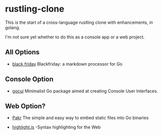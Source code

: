 # rustling-clone

This is the start of a cross-language rustling clone with enhancements, in golang.

I'm not sure yet whether to do this as a console app or a web project.

## All Options

- [black friday](https://github.com/russross/blackfriday) Blackfriday: a markdown processor for Go

## Console Option

- [gocui](https://github.com/jroimartin/gocui) Minimalist Go package aimed at creating Console User Interfaces.

## Web Option?

- [Pakr](https://github.com/gobuffalo/packr) The simple and easy way to embed static files into Go binaries

- [highlight.js](https://highlightjs.org/) -Syntax highlighting for the Web
